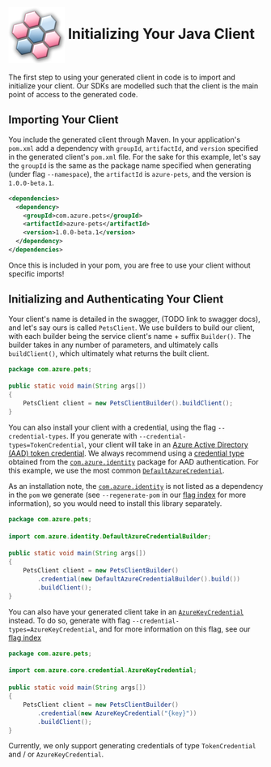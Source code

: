 # <img align="center" src="../images/logo.png">  Initializing Your Java Client

The first step to using your generated client in code is to import and initialize your client. Our SDKs are modelled such
that the client is the main point of access to the generated code.

## Importing Your Client

You include the generated client through Maven. In your application's `pom.xml` add a dependency with `groupId`, `artifactId`, and `version` specified in the generated client's `pom.xml` file. For the sake for this example, let's say the `groupId` is the same as the package name specified when generating (under flag `--namespace`), the `artifactId` is `azure-pets`, and the version is `1.0.0-beta.1`.

```xml
<dependencies>
  <dependency>
    <groupId>com.azure.pets</groupId>
    <artifactId>azure-pets</artifactId>
    <version>1.0.0-beta.1</version>
  </dependency>
</dependencies>
```

Once this is included in your pom, you are free to use your client without specific imports!

## Initializing and Authenticating Your Client

Your client's name is detailed in the swagger, (TODO link to swagger docs), and let's say
ours is called `PetsClient`. We use builders to build our client, with each builder being the service client's name + suffix `Builder()`.
The builder takes in any number of parameters, and ultimately calls `buildClient()`, which ultimately what returns the built client.

```java
package com.azure.pets;

public static void main(String args[])
{
    PetsClient client = new PetsClientBuilder().buildClient();
}
```

You can also install your client with a credential, using the flag `--credential-types`. If you generate with `--credential-types=TokenCredential`, your
client will take in an [Azure Active Directory (AAD) token credential][aad_authentication]. We always recommend
using a [credential type][identity_credentials] obtained from the [`com.azure.identity`][azure_identity_library] package for AAD authentication. For this example,
we use the most common [`DefaultAzureCredential`][default_azure_credential].

As an installation note, the [`com.azure.identity`][azure_identity_library] is not listed as a dependency in the `pom` we generate
(see `--regenerate-pom` in our [flag index][flag_index] for more information), so you would need to install this library separately.

```java
package com.azure.pets;

import com.azure.identity.DefaultAzureCredentialBuilder;

public static void main(String args[])
{
    PetsClient client = new PetsClientBuilder()
        .credential(new DefaultAzureCredentialBuilder().build())
        .buildClient();
}
```

You can also have your generated client take in an [`AzureKeyCredential`][azure_key_credential] instead. To do so, generate with flag `--credential-types=AzureKeyCredential`,
and for more information on this flag, see our [flag index][flag_index]

```java
package com.azure.pets;

import com.azure.core.credential.AzureKeyCredential;

public static void main(String args[])
{
    PetsClient client = new PetsClientBuilder()
        .credential(new AzureKeyCredential("{key}"))
        .buildClient();
}
```

Currently, we only support generating credentials of type `TokenCredential` and / or `AzureKeyCredential`.

<!-- LINKS -->
[multiapi_generation]: ../generate/multiapi.md
[azure_core_library]: https://pypi.org/project/azure-core/
[msrest_library]: https://pypi.org/project/msrest/
[azure_mgmt_core_library]: https://pypi.org/project/azure-mgmt-core/
[azure_identity_library]: https://docs.microsoft.com/java/api/com.azure.identity?view=azure-java-stable
[flag_index]: https://github.com/Azure/autorest/tree/master/docs/generate/flags.md
[aad_authentication]: https://docs.microsoft.com/azure/cognitive-services/authentication?tabs=powershell#authenticate-with-azure-active-directory
[identity_credentials]: https://github.com/Azure/azure-sdk-for-java/tree/master/sdk/identity/azure-identity#credential-classes
[default_azure_credential]: https://docs.microsoft.com/java/api/com.azure.identity.defaultazurecredential?view=azure-java-stable
[azure_key_credential]: https://docs.microsoft.com/java/api/com.azure.core.credential.azurekeycredential?view=azure-java-stable
